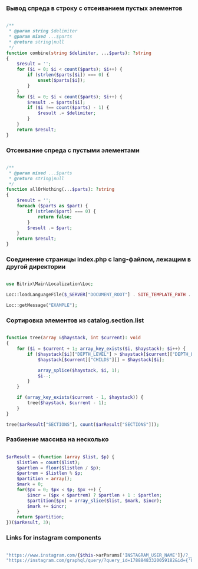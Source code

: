 ### Вывод спреда в строку с отсеиванием пустых элементов
```php

/**
 * @param string $delimiter
 * @param mixed ...$parts
 * @return string|null
 */
function combine(string $delimiter, ...$parts): ?string
{
	$result = '';
	for ($i = 0; $i < count($parts); $i++) {
		if (strlen($parts[$i]) === 0) {
			unset($parts[$i]);
		}
	}
	for ($i = 0; $i < count($parts); $i++) {
		$result .= $parts[$i];
		if ($i !== count($parts) - 1) {
			$result .= $delimiter;
		}
	}
	return $result;
}

```

### Отсеивание спреда с пустыми элементами
```php

/**
 * @param mixed ...$parts
 * @return string|null
 */
function allOrNothing(...$parts): ?string
{
	$result = '';
	foreach ($parts as $part) {
		if (strlen($part) === 0) {
			return false;
		}
		$result .= $part;
	}
	return $result;
}

```

### Соединение страницы index.php с lang-файлом, лежащим в другой директории
```php

use Bitrix\Main\Localization\Loc;

Loc::loadLanguageFile($_SERVER["DOCUMENT_ROOT"] . SITE_TEMPLATE_PATH . "/index.php");

Loc::getMessage("EXAMPLE");

```

### Сортировка элементов из catalog.section.list
```php

function tree(array &$haystack, int $current): void
{
	for ($i = $current + 1; array_key_exists($i, $haystack); $i++) {
		if ($haystack[$i]["DEPTH_LEVEL"] > $haystack[$current]["DEPTH_LEVEL"]) {
			$haystack[$current]["CHILDS"][] = $haystack[$i];

			array_splice($haystack, $i, 1);
			$i--;
		}
	}

	if (array_key_exists($current - 1, $haystack)) {
		tree($haystack, $current - 1);
	}
}

tree($arResult["SECTIONS"], count($arResult["SECTIONS"]));


```

### Разбиение массива на несколько
```php

$arResult = (function (array $list, $p) {
	$listlen = count($list);
	$partlen = floor($listlen / $p);
	$partrem = $listlen % $p;
	$partition = array();
	$mark = 0;
	for($px = 0; $px < $p; $px ++) {
		$incr = ($px < $partrem) ? $partlen + 1 : $partlen;
		$partition[$px] = array_slice($list, $mark, $incr);
		$mark += $incr;
	}
	return $partition;
})($arResult, 3);

```

### Links for instagram components
```php

"https://www.instagram.com/{$this->arParams['INSTAGRAM_USER_NAME']}/?__a=1";
"https://instagram.com/graphql/query/?query_id=17888483320059182&id={'USER_ID'}&first={'IMAGES_COUNT'}";

```

